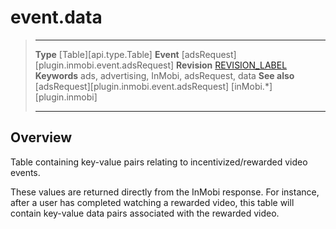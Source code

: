 # event.data

> --------------------- ------------------------------------------------------------------------------------------
> __Type__              [Table][api.type.Table]
> __Event__             [adsRequest][plugin.inmobi.event.adsRequest]
> __Revision__          [REVISION_LABEL](REVISION_URL)
> __Keywords__          ads, advertising, InMobi, adsRequest, data
> __See also__			[adsRequest][plugin.inmobi.event.adsRequest]
>						[inMobi.*][plugin.inmobi]
> --------------------- ------------------------------------------------------------------------------------------

## Overview

Table containing <nobr>key-value</nobr> pairs relating to incentivized/rewarded video events.

These values are returned directly from the InMobi response. For instance, after a user has completed watching a rewarded video, this table will contain <nobr>key-value</nobr> data pairs associated with the rewarded video.
